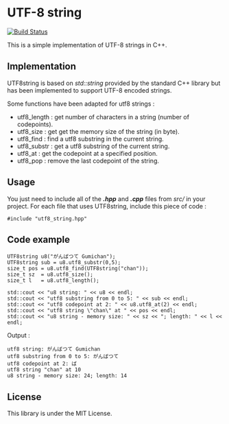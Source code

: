 # UTF-8 string #

[![Build Status](https://travis-ci.org/Gumichan01/utf8_string.svg?branch=master)](https://travis-ci.org/Gumichan01/utf8_string)

This is a simple implementation of UTF-8 strings in C++.

## Implementation ##

UTF8string is based on *std::string* provided by the standard C++ library
but has been implemented to support UTF-8 encoded strings.

Some functions have been adapted for utf8 strings :
 - utf8_length : get number of characters in a string (number of codepoints).
 - utf8_size   : get get the memory size of the string (in byte).
 - utf8_find   : find a utf8 substring in the current string.
 - utf8_substr : get a utf8 substring of the current string.
 - utf8_at     : get the codepoint at a specified position.
 - utf8_pop    : remove the last codepoint of the string.

## Usage ##

You just need to include all of the ***.hpp*** and ***.cpp*** files from *src/*
in your project. For each file that uses UTF8string, include this piece of code :

    #include "utf8_string.hpp"

## Code example ##

    UTF8string u8("がんばつて Gumichan");
    UTF8string sub = u8.utf8_substr(0,5);
    size_t pos = u8.utf8_find(UTF8string("chan"));
    size_t sz  = u8.utf8_size();
    size_t l   = u8.utf8_length();

    std::cout << "u8 string: " << u8 << endl;
    std::cout << "utf8 substring from 0 to 5: " << sub << endl;
    std::cout << "utf8 codepoint at 2: " << u8.utf8_at(2) << endl;
    std::cout << "utf8 string \"chan\" at " << pos << endl;
    std::cout << "u8 string - memory size: " << sz << "; length: " << l << endl;


Output :

    utf8 string: がんばつて Gumichan
    utf8 substring from 0 to 5: がんばつて
    utf8 codepoint at 2: ば
    utf8 string "chan" at 10
    u8 string - memory size: 24; length: 14

## License ##

This library is under the MIT License.
